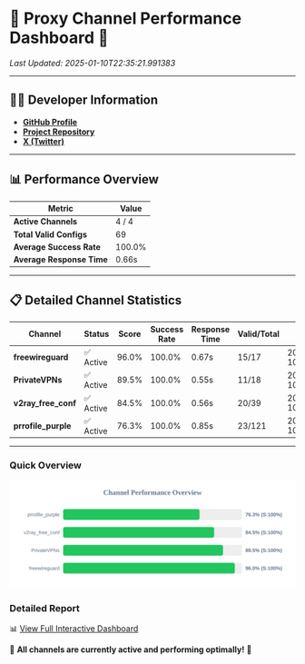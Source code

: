 # 🌟 Proxy Channel Performance Dashboard 🌟

_Last Updated: 2025-01-10T22:35:21.991383_

---

## 👩‍💻 Developer Information

- **[GitHub Profile](https://github.com/4n0nymou3)**  
- **[Project Repository](https://github.com/4n0nymou3/multi-proxy-config-fetcher)**  
- **[X (Twitter)](https://x.com/4n0nymou3)**  

---

## 📊 Performance Overview

| Metric                | Value       |
|-----------------------|-------------|
| **Active Channels**   | 4 / 4       |
| **Total Valid Configs** | 69          |
| **Average Success Rate** | 100.0%      |
| **Average Response Time** | 0.66s       |

---

## 📋 Detailed Channel Statistics

| Channel          | Status     | Score  | Success Rate | Response Time | Valid/Total | Last Success               |
|------------------|------------|--------|--------------|---------------|-------------|----------------------------|
| **freewireguard**  | ✅ Active  | 96.0%  | 100.0% | 0.67s         | 15/17       | 2025-01-10T22:35:21.990138 |
| **PrivateVPNs**  | ✅ Active  | 89.5%  | 100.0% | 0.55s         | 11/18       | 2025-01-10T22:35:21.290164 |
| **v2ray_free_conf**  | ✅ Active  | 84.5%  | 100.0% | 0.56s         | 20/39       | 2025-01-10T22:35:20.702287 |
| **prrofile_purple**  | ✅ Active  | 76.3%  | 100.0% | 0.85s         | 23/121       | 2025-01-10T22:35:20.084415 |

---

### Quick Overview
<div align="center">
  <a href="https://raw.githubusercontent.com/nullluser/NullRepo/refs/heads/main/assets/channel_stats_chart.svg">
    <img src="https://raw.githubusercontent.com/nullluser/NullRepo/refs/heads/main/assets/channel_stats_chart.svg" alt="Source Performance Statistics" width="800">
  </a>
</div>

### Detailed Report
📊 [View Full Interactive Dashboard](https://htmlpreview.github.io/?https://github.com/nullluser/NullRepo/blob/main/assets/performance_report.html)

🎉 **All channels are currently active and performing optimally!** 🎉
